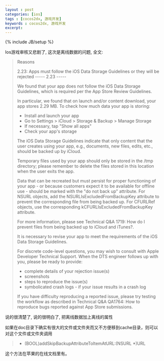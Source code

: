 ```yaml
---
layout : post
categories: [ios]
tags : [cocos2dx, 游戏开发]
keywords : cocos2dx, 游戏开发
excerpt: 
---
```

{% include JB/setup %}



Ios游戏审核又悲剧了, 这次是离线数据的问题, 全文:

> Reasons
> 
> 2.23: Apps must follow the iOS Data Storage Guidelines or they will be rejected
> ----- 2.23 -----
> 
> We found that your app does not follow the iOS Data Storage Guidelines, which is required per the App Store Review Guidelines.
> 
> In particular, we found that on launch and/or content download, your app stores 2.29 MB. To check how much data your app is storing:
> 
> - Install and launch your app
> - Go to Settings > iCloud > Storage & Backup > Manage Storage 
> - If necessary, tap "Show all apps" 
> - Check your app's storage
> 
> The iOS Data Storage Guidelines indicate that only content that the user creates using your app, e.g., documents, new files, edits, etc., should be backed up by iCloud. 
> 
> Temporary files used by your app should only be stored in the /tmp directory; please remember to delete the files stored in this location when the user exits the app.
> 
> Data that can be recreated but must persist for proper functioning of your app - or because customers expect it to be available for offline use - should be marked with the "do not back up" attribute. For NSURL objects, add the NSURLIsExcludedFromBackupKey attribute to prevent the corresponding file from being backed up. For CFURLRef objects, use the corresponding kCFURLIsExcludedFromBackupKey attribute. 
> 
> For more information, please see Technical Q&A 1719: How do I prevent files from being backed up to iCloud and iTunes?.
> 
> It is necessary to revise your app to meet the requirements of the iOS Data Storage Guidelines. 
> 
> For discrete code-level questions, you may wish to consult with Apple Developer Technical Support. When the DTS engineer follows up with you, please be ready to provide:
> 
> - complete details of your rejection issue(s)
> - screenshots
> - steps to reproduce the issue(s)
> - symbolicated crash logs - if your issue results in a crash log
> 
> If you have difficulty reproducing a reported issue, please try testing the workflow as described in Technical Q&A QA1764: How to reproduce bugs reported against App Store submissions.

说的很清楚了, 说的很明白了, 把离线数据加上离线的属性 

如果在doc目录下确实有很大的文件或文件夹而又不方便移到cache目录，则可以对这个文件或文件夹调用

> - (BOOL)addSkipBackupAttributeToItemAtURL:(NSURL *)URL

这个方法在苹果的在线文档里有。